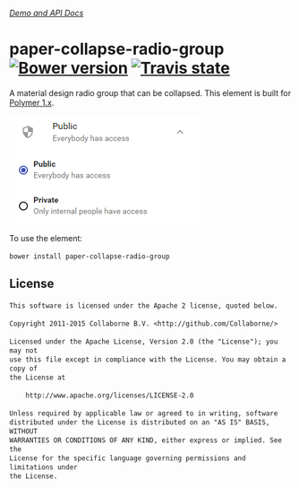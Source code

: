 _[Demo and API Docs](http://collaborne.github.io/paper-collapse-radio-group)_


paper-collapse-radio-group [![Bower version](https://badge.fury.io/bo/paper-collapse-radio-group.svg)](http://badge.fury.io/bo/paper-collapse-radio-group) [![Travis state](https://travis-ci.org/Collaborne/paper-collapse-radio-group.svg?branch=master)](https://travis-ci.org/Collaborne/paper-collapse-radio-group)
=========

A material design radio group that can be collapsed. This element is built for [Polymer 1.x](https://www.polymer-project.org).

![Screenshot](/doc/screenshot.png "Screenshot")

To use the element:

`bower install paper-collapse-radio-group`

## License

    This software is licensed under the Apache 2 license, quoted below.

    Copyright 2011-2015 Collaborne B.V. <http://github.com/Collaborne/>

    Licensed under the Apache License, Version 2.0 (the "License"); you may not
    use this file except in compliance with the License. You may obtain a copy of
    the License at

        http://www.apache.org/licenses/LICENSE-2.0

    Unless required by applicable law or agreed to in writing, software
    distributed under the License is distributed on an "AS IS" BASIS, WITHOUT
    WARRANTIES OR CONDITIONS OF ANY KIND, either express or implied. See the
    License for the specific language governing permissions and limitations under
    the License.
